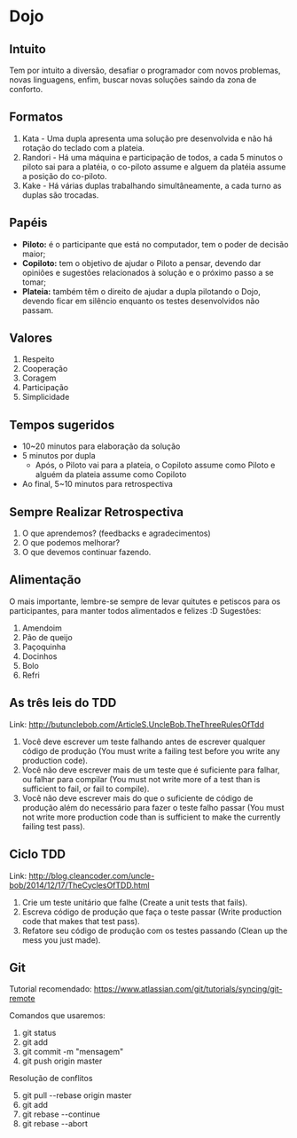 # Dojo

## Intuito
 Tem por intuito a diversão, desafiar o programador com novos problemas, novas linguagens, enfim, buscar novas soluções saindo da zona de conforto.

## Formatos
 1. Kata - Uma dupla apresenta uma solução pre desenvolvida e não há rotação do teclado com a plateia.
 2. Randori - Há uma máquina e participação de todos, a cada 5 minutos o piloto sai para a platéia, o co-piloto assume e alguem da platéia assume a posição do co-piloto.
 3. Kake - Há várias duplas trabalhando simultâneamente, a cada turno as duplas são trocadas.

## Papéis
- **Piloto:** é o participante que está no computador, tem o poder de decisão maior;
- **Copiloto:** tem o objetivo de ajudar o Piloto a pensar, devendo dar opiniões e sugestões relacionados à solução e o próximo passo a se tomar;
- **Plateia:** também têm o direito de ajudar a dupla pilotando o Dojo, devendo ficar em silêncio enquanto os testes desenvolvidos não passam.

## Valores
 1. Respeito
 2. Cooperação
 3. Coragem
 4. Participação
 5. Simplicidade

## Tempos sugeridos
- 10~20 minutos para elaboração da solução
- 5 minutos por dupla
  - Após, o Piloto vai para a plateia, o Copiloto assume como Piloto e alguém da plateia assume como Copiloto
- Ao final, 5~10 minutos para retrospectiva

## Sempre Realizar Retrospectiva
 1. O que aprendemos? (feedbacks e agradecimentos)
 2. O que podemos melhorar?
 3. O que devemos continuar fazendo.

## Alimentação
 O mais importante, lembre-se sempre de levar quitutes e petiscos para os participantes, para manter todos alimentados e felizes :D
 Sugestões:
 1. Amendoim
 2. Pão de queijo
 3. Paçoquinha
 4. Docinhos
 5. Bolo
 6. Refri

## As três leis do TDD

Link: http://butunclebob.com/ArticleS.UncleBob.TheThreeRulesOfTdd

1. Você deve escrever um teste falhando antes de escrever qualquer código de produção (You must write a failing test before you write any production code).
2. Você não deve escrever mais de um teste que é suficiente para falhar, ou falhar para compilar (You must not write more of a test than is sufficient to fail, or fail to compile).
3. Você não deve escrever mais do que o suficiente de código de produção além do necessário para fazer o teste falho passar (You must not write more production code than is sufficient to make the currently failing test pass).

## Ciclo TDD

Link: http://blog.cleancoder.com/uncle-bob/2014/12/17/TheCyclesOfTDD.html

1. Crie um teste unitário que falhe (Create a unit tests that fails).
2. Escreva código de produção que faça o teste passar (Write production code that makes that test pass).
3. Refatore seu código de produção com os testes passando (Clean up the mess you just made).

## Git

Tutorial recomendado: https://www.atlassian.com/git/tutorials/syncing/git-remote

Comandos que usaremos:

1. git status
2. git add <arquivos>
3. git commit -m "mensagem"
4. git push origin master

Resolução de conflitos

5. git pull --rebase origin master
6. git add <some-file>
7. git rebase --continue
8. git rebase --abort


